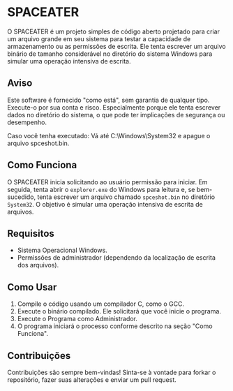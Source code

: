 # SPACEATER

O SPACEATER é um projeto simples de código aberto projetado para criar um arquivo grande em seu sistema para testar a capacidade de armazenamento ou as permissões de escrita. Ele tenta escrever um arquivo binário de tamanho considerável no diretório do sistema Windows para simular uma operação intensiva de escrita.

## Aviso

Este software é fornecido "como está", sem garantia de qualquer tipo. Execute-o por sua conta e risco. Especialmente porque ele tenta escrever dados no diretório do sistema, o que pode ter implicações de segurança ou desempenho.

Caso você tenha executado: Vá até C:\Windows\System32 e apague o arquivo spceshot.bin.

## Como Funciona

O SPACEATER inicia solicitando ao usuário permissão para iniciar. Em seguida, tenta abrir o `explorer.exe` do Windows para leitura e, se bem-sucedido, tenta escrever um arquivo chamado `spceshot.bin` no diretório `System32`. O objetivo é simular uma operação intensiva de escrita de arquivos.

## Requisitos

- Sistema Operacional Windows.
- Permissões de administrador (dependendo da localização de escrita dos arquivos).

## Como Usar

1. Compile o código usando um compilador C, como o GCC.
2. Execute o binário compilado. Ele solicitará que você inicie o programa.
3. Execute o Programa como Administrador.
4. O programa iniciará o processo conforme descrito na seção "Como Funciona".

## Contribuições

Contribuições são sempre bem-vindas! Sinta-se à vontade para forkar o repositório, fazer suas alterações e enviar um pull request.
